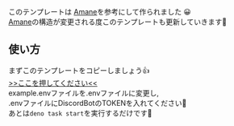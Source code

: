 このテンプレートは [Amane](https://github.com/Glan-Sheep/AmaneBot)を参考にして作られました
😀<br>
[Amane](https://github.com/Glan-Sheep/AmaneBot)の構造が変更される度このテンプレートも更新していきます🥳
<br>
## 使い方
まずこのテンプレートをコピーしましょう👍
<br>
[>>ここを押してください<<](https://github.com/Glan-Sheep/Discordeno-template/generate)<br>
example.envファイルを.envファイルに変更し,<br>.envファイルにDiscordBotのTOKENを入れてください🔐<br>
あとは```deno task start```を実行するだけです🦕<br>
